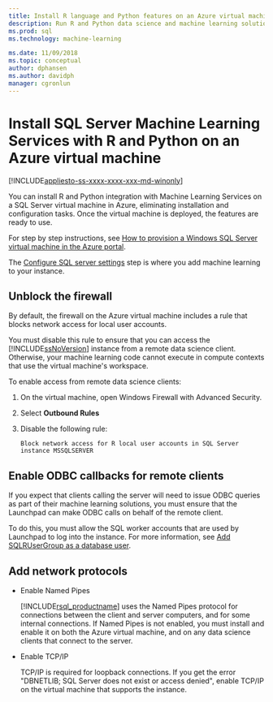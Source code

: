 ```yaml
---
title: Install R language and Python features on an Azure virtual machine - SQL Server Machine Learning Services
description: Run R and Python data science and machine learning solutions on a SQL Server virtual machine in the Azure cloud.
ms.prod: sql
ms.technology: machine-learning

ms.date: 11/09/2018  
ms.topic: conceptual
author: dphansen
ms.author: davidph
manager: cgronlun
---
```

# Install SQL Server Machine Learning Services with R and Python on an Azure virtual machine
[!INCLUDE[appliesto-ss-xxxx-xxxx-xxx-md-winonly](../../includes/appliesto-ss-xxxx-xxxx-xxx-md-winonly.md)]

You can install R and Python integration with Machine Learning Services on a SQL Server virtual machine in Azure, eliminating installation and configuration tasks. Once the virtual machine is deployed, the features are ready to use.
 
For step by step instructions, see [How to provision a Windows SQL Server virtual machine in the Azure portal](https://docs.microsoft.com/azure/virtual-machines/windows/sql/virtual-machines-windows-portal-sql-server-provision).

The [Configure SQL server settings](https://docs.microsoft.com/azure/virtual-machines/windows/sql/virtual-machines-windows-portal-sql-server-provision#4-configure-sql-server-settings) step is where you add machine learning to your instance.

<a name="firewall"></a>

## Unblock the firewall

By default, the firewall on the Azure virtual machine includes a rule that blocks network access for local user accounts.

You must disable this rule to ensure that you can access the [!INCLUDE[ssNoVersion](../../includes/ssnoversion-md.md)] instance from a remote data science client.  Otherwise, your machine learning code cannot execute in compute contexts that use the virtual machine's workspace.

To enable access from remote data science clients:

1. On the virtual machine, open Windows Firewall with Advanced Security.
2. Select **Outbound Rules**
3. Disable the following rule:
  
     `Block network access for R local user accounts in SQL Server instance MSSQLSERVER`
  
## Enable ODBC callbacks for remote clients

If you expect that clients calling the server will need to issue ODBC queries as part of their machine learning solutions, you must ensure that the Launchpad can make ODBC calls on behalf of the remote client. 

To do this, you must allow the SQL worker accounts that are used by Launchpad to log into the instance. For more information, see [Add SQLRUserGroup as a database user](../security/create-a-login-for-sqlrusergroup.md).

<a name="network"></a>

## Add network protocols

+ Enable Named Pipes
  
  [!INCLUDE[rsql_productname](../../includes/rsql-productname-md.md)] uses the Named Pipes protocol for connections between the client and server computers, and for some internal connections. If Named Pipes is not enabled, you must install and enable it on both the Azure virtual machine, and on any data science clients that connect to the server.
  
+ Enable TCP/IP

  TCP/IP is required for loopback connections. If you get the error "DBNETLIB; SQL Server does not exist or access denied", enable TCP/IP on the virtual machine that supports the instance.